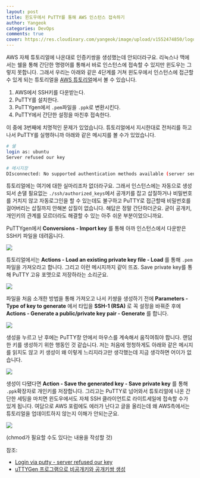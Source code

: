 ```yaml
---
layout: post
title: 윈도우에서 PuTTY를 통해 AWS 인스턴스 접속하기
author: Yangeok
categories: DevOps
comments: true
cover: https://res.cloudinary.com/yangeok/image/upload/v1552474850/logo/posts/lightsail.jpg
---
```


AWS 자체 튜토리얼에 나온대로 인증키쌍을 생성했는데 안되더라구요. 리눅스나 맥에서는 쉘을 통해 간단한 명령어를 통해서 바로 인스턴스에 접속할 수 있지만 윈도우는 그렇지 못합니다. 그래서 우리는 아래와 같은 4단계를 거쳐 윈도우에서 인스턴스에 접근할 수 있게 되는 튜토리얼을 [AWS 튜토리얼](https://lightsail.aws.amazon.com/ls/docs/ko/articles/lightsail-how-to-set-up-putty-to-connect-using-ssh)에서 볼 수 있습니다.

1. AWS에서 SSH키를 다운받는다.
2. PuTTY를 설치한다.
3. PuTTYgen에서 `.pem`파일을 `.ppk`로 변환시킨다.
4. PuTTY에서 간단한 설정을 마친후 접속한다.

이 중에 3번째에 치명적인 문제가 있었습니다. 튜토리얼에서 지시한대로 전처리를 하고 나서 PuTTY를 실행하니까 아래와 같은 메시지를 볼 수가 있었습니다.

```sh
# 쉘
login as: ubuntu
Server refused our key

# 메시지창
DIsconnected: No supported authentication methods available (server sent: publickey)
```

튜토리얼에는 여기에 대한 실마리조차 없더라구요. 그래서 인스턴스에는 자동으로 생성되서 손댈 필요없는 `./ssh/authorized_keys`에서 공개키를 잡고 삽질하거나 비밀번호를 거치지 않고 자동로그인을 할 수 있는데도 불구하고 PuTTY로 접근할때 비밀번호를 걸어버리는 삽질까지 안해본 삽질이 없습니다. 해답은 정말 간단하더군요. 굳이 공개키, 개인키의 관계를 모르더라도 해결할 수 있는 아주 쉬운 부분이었으니까요.

PuTTYgen에서 **Conversions - Import key** 를 통해 아까 인스턴스에서 다운받은 SSH키 파일을 데려옵니다.

![](https://res.cloudinary.com/yangeok/image/upload/v1552474851/putty/putty4.png)

튜토리얼에서는 **Actions - Load an existing private key file - Load** 를 통해 `.pem`파일을 가져오라고 합니다. 그리고 이런 메시지까지 같이 뜨죠. Save private key를 통해 PuTTY 고유 포맷으로 저장하라는 소리군요.

![](https://res.cloudinary.com/yangeok/image/upload/v1552474851/putty/putty7.png)

파일을 처음 소개한 방법을 통해 가져오고 나서 키쌍을 생성하기 전에 **Parameters - Type of key to generate** 에서 타입을 **SSH-1 (RSA)** 로 꼭 설정을 바꿔준 후에 **Actions - Generate a public/private key pair - Generate** 를 합니다.

![](https://res.cloudinary.com/yangeok/image/upload/v1552474851/putty/putty6.png)

생성을 누르고 난 후에는 PuTTY창 안에서 마우스를 계속해서 움직여줘야 합니다. 랜덤한 키를 생성하기 위한 행동인 것 같습니다. 저는 처음에 멍청하게도 아래와 같은 메시지를 읽지도 않고 키 생성이 왜 이렇게 느리지라고만 생각했는데 지금 생각하면 어이가 없습니다.

![](https://res.cloudinary.com/yangeok/image/upload/v1552474851/putty/putty5.png)

생성이 다됐다면 **Action - Save the generated key - Save private key** 를 통해 `.ppk`확장자로 개인키를 저장합니다. 그리고는 PuTTY로 넘어와서 튜토리얼에 나온 간단한 세팅을 마치면 윈도우에서도 자체 SSH 클라이언트로 라이트세일에 접속할 수가 있게 됩니다. 여담으로 AWS 포럼에도 에러가 난다고 글을 올리는데 왜 AWS측에서는 튜토리얼을 업데이트하지 않는지 이해가 안되는군요.

![](https://res.cloudinary.com/yangeok/image/upload/v1552474851/putty/putty2.png)

(chmod가 필요할 수도 있다는 내용을 작성할 것)

참조:

- [Login via putty - server refused our key](https://forums.aws.amazon.com/thread.jspa?threadID=76569#jive-message-280133)
- [uTTYGen 프로그램으로 비공개키와 공개키쌍 생성](https://wikidocs.net/7368)

